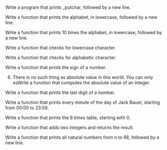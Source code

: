 Write a program that prints _putchar, followed by a new line.



Write a function that prints the alphabet, in lowercase, followed by a new line.



Write a function that prints 10 times the alphabet, in lowercase, followed by a new line.



Write a function that checks for lowercase character.



Write a function that checks for alphabetic character.



Write a function that prints the sign of a number.



6. There is no such thing as absolute value in this world. You can only esWrite a function that computes the absolute value of an integer.



Write a function that prints the last digit of a number.



Write a function that prints every minute of the day of Jack Bauer, starting from 00:00 to 23:59.



Write a function that prints the 9 times table, starting with 0.



Write a function that adds two integers and returns the result.



Write a function that prints all natural numbers from n to 98, followed by a new line.
